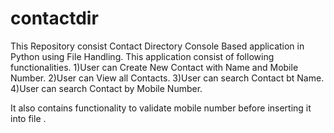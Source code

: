 # contactdir
This Repository consist Contact Directory Console Based application in Python using File Handling.
This application consist of following functionalities.
1)User can Create New Contact with Name and Mobile Number.
2)User can View all Contacts.
3)User can search Contact bt Name.
4)User can search Contact by Mobile Number.

It also contains functionality to validate mobile number before inserting it into file .
